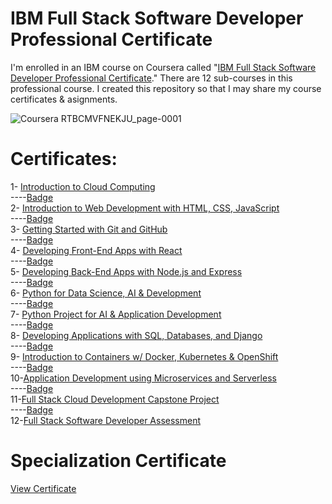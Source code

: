 # IBM Full Stack Software Developer Professional Certificate
I'm enrolled in an IBM course on Coursera called "[IBM Full Stack Software Developer Professional Certificate](https://www.coursera.org/professional-certificates/ibm-full-stack-cloud-developer)." There are 12 sub-courses in this professional course. I created this repository so that I may share my course certificates & asignments.

![Coursera RTBCMVFNEKJU_page-0001](https://user-images.githubusercontent.com/114513868/224536926-b1c7ae2a-2bb4-43a4-8d05-8925a3951527.jpg)


# Certificates:

1- [Introduction to Cloud Computing](https://www.coursera.org/account/accomplishments/certificate/DN6HQN97NPFP)\
----[Badge](https://www.credly.com/badges/0505fe87-4dbc-4b99-bec2-f406e79d097e/linked_in_profile)\
2- [Introduction to Web Development with HTML, CSS, JavaScript](https://www.coursera.org/account/accomplishments/certificate/2HV9TWMEA428)\
----[Badge](https://www.credly.com/badges/623224d5-2e63-47cf-b016-eb07133338b9/linked_in_profile)\
3- [Getting Started with Git and GitHub](https://www.coursera.org/account/accomplishments/certificate/CGUXUZQ76XT4)\
----[Badge](https://www.credly.com/badges/9b78e9fc-0dc0-4adb-84fc-75adba6fe41e/linked_in_profile)\
4- [Developing Front-End Apps with React](https://www.coursera.org/account/accomplishments/certificate/E66ZNBKK6JEX)\
----[Badge](https://www.credly.com/badges/dac27889-089c-411f-804b-fda19625d525/public_url)\
5- [Developing Back-End Apps with Node.js and Express](https://www.coursera.org/account/accomplishments/certificate/7GZQVUHASSPE)\
----[Badge](https://www.credly.com/badges/17354792-fad7-401e-896e-a7ef1379c0ed/public_url)\
6- [Python for Data Science, AI & Development](https://www.coursera.org/account/accomplishments/certificate/MWCJ3HNW68T9)\
----[Badge](https://www.credly.com/earner/earned/badge/bb9e6e0d-1d0c-400e-8132-af3d6764753c)\
7- [Python Project for AI & Application Development](https://www.coursera.org/account/accomplishments/certificate/HLFWW7KSLFT9)\
----[Badge](https://www.credly.com/badges/f71d90d3-8b9a-4133-8fe1-5ee143b79531/public_url)\
8- [Developing Applications with SQL, Databases, and Django](https://www.coursera.org/account/accomplishments/certificate/GDNYC3M6NMXQ)\
----[Badge](https://www.credly.com/badges/e2ec3c5f-0f84-4f52-bc4a-01e5a326ab48/public_url)\
9- [Introduction to Containers w/ Docker, Kubernetes & OpenShift](https://www.coursera.org/account/accomplishments/certificate/E8JJ8UXBRT7Y)\
----[Badge](https://www.credly.com/badges/753fb096-000b-44db-b6f3-3a0069bc4c48/public_url)\
10-[Application Development using Microservices and Serverless](https://www.coursera.org/account/accomplishments/certificate/SRUU9EMQQUKH)\
----[Badge](https://www.credly.com/badges/58d40b71-a501-4012-9a7d-32b07558167c/public_url)\
11-[Full Stack Cloud Development Capstone Project](https://www.coursera.org/account/accomplishments/certificate/6BF8CPKFCEEX)\
----[Badge](https://www.credly.com/badges/2991961c-8f9c-4397-98c0-f1de82f00773/public_url)\
12-[Full Stack Software Developer Assessment](https://www.coursera.org/account/accomplishments/certificate/BNC3GKQQCDE4)

# Specialization Certificate
[View Certificate](https://www.coursera.org/account/accomplishments/specialization/certificate/RTBCMVFNEKJU)
